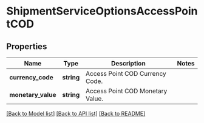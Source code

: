 # ShipmentServiceOptionsAccessPointCOD

## Properties
Name | Type | Description | Notes
------------ | ------------- | ------------- | -------------
**currency_code** | **string** | Access Point COD Currency Code. | 
**monetary_value** | **string** | Access Point COD Monetary Value. | 

[[Back to Model list]](../../README.md#documentation-for-models) [[Back to API list]](../../README.md#documentation-for-api-endpoints) [[Back to README]](../../README.md)

